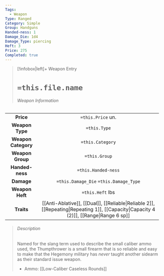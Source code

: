 ```yaml
---
Tags:
  - Weapon
Type: Ranged
Category: Simple
Group: Handguns
Handed-ness: 1
Damage_Die: 1d4
Damage_Type: piercing
Heft: 3
Price: 275
Completed: true
---
```

> [!infobox|left]+ Weapon Entry
> # `=this.file.name`
> ###### Weapon Information
|                     |                                          |
|:-------------------:|:----------------------------------------:|
|      **Price**      |            `=this.Price` un.             |
|   **Weapon Type**   |               `=this.Type`               |
| **Weapon Category** |             `=this.Category`             |
|  **Weapon Group**   |              `=this.Group`               |
|   **Handed-ness**   |           `=this.Handed-ness`           |
|     **Damage**      | `=this.Damage_Die` `=this.Damage_Type` |
|   **Weapon Heft**    |             `=this.Heft` lbs             |
|     **Traits**      |       [[Anti-Ablative]], [[Dual]], [[Reliable\|Reliable 2]], [[Repeating\|Repeating 1]], [[Capacity\|Capacity 4 (2)]], [[Range\|Range 6 sp]]                               |
> ###### *Description*
> Named for the slang term used to describe the small caliber ammo used, the Thumpthrower is a small firearm that is so reliable and easy to make that the Hegemony military has *never* taught another sidearm as their standard issue weapon. 
> - Ammo: [[Low-Caliber Caseless Rounds]]